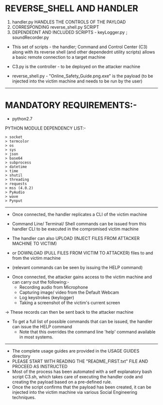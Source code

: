 
# REVERSE_SHELL AND HANDLER 


1) handler.py HANDLES THE CONTROLS OF THE PAYLOAD
2) CORRESPONDING reverse_shell.py SCRIPT
3) DEPENDEDNT AND INCLUDED SCRIPTS - keyLogger.py ; soundRecorder.py

* This set of scripts - the handler; Command and Control Center (C3) along with its reverse shell (and other dependednt utility scripts) allows a basic remote connection to a target machine

* C3.py is the controller - to be deployed on the attacker machine
* reverse_shell.py - "Online_Safety_Guide.png.exe" is the payload (to be injected into the victim machine and needs to be run by the user)

------------------------------------------------------------------------------------------------------------------------------------------------

# MANDATORY REQUIREMENTS:-

* python2.7

PYTHON MODULE DEPENDENCY LIST:-

	> socket
	> termcolor
	> os
	> sys
	> json
	> base64
	> subprocess
	> datetime
	> time
	> shutil
	> threading
	> requests
	> mss (4.0.2)
	> PyAudio
	> wave
	> Pynput

------------------------------------------------------------------------------------------------------------------------------------------------


- Once connected, the handler replicates a CLI of the victim machine
- Command Line/ Terminal/ Shell commands can be issued from this handler CLI to be executed in the compromised victim machine

- The handler can also UPLOAD (INJECT FILES FROM ATTACKER MACHINE TO VICTIM)
- or DOWNLOAD (PULL FILES FROM VICTIM TO ATTACKER) files to and from the victim machine
* (relevant commands can be seen by issuing the HELP command)


- Once connected, the attacker gains access to the victim machine and can carry out the following:-
	* Recording audio from Microphone
	* Capturing image/ video from the Default Webcam
	* Log keystrokes (keylogger)
	* Taking a screenshot of the victim's current screen

-> These records can then be sent back to the attacker machine

- To get a full list of possible commands that can be issued, the handler can issue the HELP command
	- Note that this overrides the command line 'help' command available in most systems.

------------------------------------------------------------------------------------------------------------------------------------------------

* The complete usage guides are provided in the USAGE GUIDES directory
* PLEASE START WITH READING THE "README_FIRST.txt" FILE AND PROCEED AS INSTRUCTED
* Most of the process has been automated with a self explanatory bash script C3.sh, which takes care of executing the handler code and creating the payload based on a pre-defined rule.
* Once the script confirms that the payload has been created, it can be injected into the victim machine via various Social Engineering techniques.
